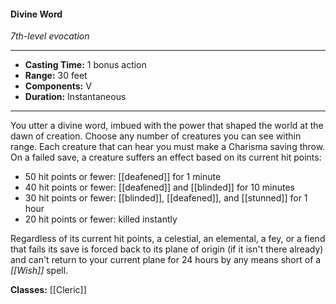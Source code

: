#### Divine Word
*7th-level evocation*
___
- **Casting Time:** 1 bonus action
- **Range:** 30 feet
- **Components:** V
- **Duration:** Instantaneous
---
You utter a divine word, imbued with the power that shaped the world at the dawn of creation. Choose any number of creatures you can see within range. Each creature that can hear you must make a Charisma saving throw. On a failed save, a creature suffers an effect based on its current hit points:

- 50 hit points or fewer: [[deafened]] for 1 minute
- 40 hit points or fewer: [[deafened]] and [[blinded]] for 10 minutes
- 30 hit points or fewer: [[blinded]], [[deafened]], and [[stunned]] for 1 hour
- 20 hit points or fewer: killed instantly

Regardless of its current hit points, a celestial, an elemental, a fey, or a fiend that fails its save is forced back to its plane of origin (if it isn't there already) and can't return to your current plane for 24 hours by any means short of a *[[Wish]]* spell.

**Classes:** [[Cleric]]